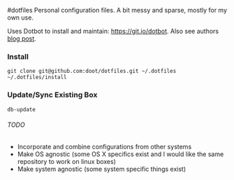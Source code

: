 #dotfiles 
Personal configuration files.  A bit messy and sparse, mostly for my own use.

Uses Dotbot to install and maintain: https://git.io/dotbot.  Also see authors [blog post](http://www.anishathalye.com/2014/08/03/managing-your-dotfiles/).


### Install
```
git clone git@github.com:doot/dotfiles.git ~/.dotfiles
~/.dotfiles/install
```
    
### Update/Sync Existing Box
```
db-update
```

###### TODO
- Incorporate and combine configurations from other systems
- Make OS agnostic (some OS X specifics exist and I would like the same repository to work on linux boxes)
- Make system agnostic (some system specific things exist)
